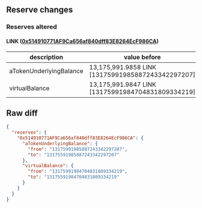 ## Reserve changes

### Reserves altered

#### LINK ([0x514910771AF9Ca656af840dff83E8264EcF986CA](https://etherscan.io/address/0x514910771AF9Ca656af840dff83E8264EcF986CA))

| description | value before | value after |
| --- | --- | --- |
| aTokenUnderlyingBalance | 13,175,991.9858 LINK [13175991985887243342297207] | 13,175,591.9858 LINK [13175591985887243342297207] |
| virtualBalance | 13,175,991.9847 LINK [13175991984704831809334219] | 13,175,591.9847 LINK [13175591984704831809334219] |


## Raw diff

```json
{
  "reserves": {
    "0x514910771AF9Ca656af840dff83E8264EcF986CA": {
      "aTokenUnderlyingBalance": {
        "from": "13175991985887243342297207",
        "to": "13175591985887243342297207"
      },
      "virtualBalance": {
        "from": "13175991984704831809334219",
        "to": "13175591984704831809334219"
      }
    }
  }
}
```